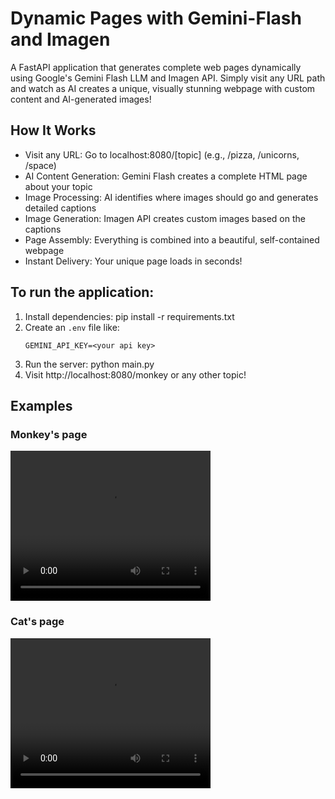 # Dynamic Pages with Gemini-Flash and Imagen

A FastAPI application that generates complete web pages dynamically using Google's Gemini Flash LLM and Imagen API. Simply visit any URL path and watch as AI creates a unique, visually stunning webpage with custom content and AI-generated images!

## How It Works

- Visit any URL: Go to localhost:8080/[topic] (e.g., /pizza, /unicorns, /space)
- AI Content Generation: Gemini Flash creates a complete HTML page about your topic
- Image Processing: AI identifies where images should go and generates detailed captions
- Image Generation: Imagen API creates custom images based on the captions
- Page Assembly: Everything is combined into a beautiful, self-contained webpage
- Instant Delivery: Your unique page loads in seconds!

## To run the application:
1. Install dependencies: pip install -r requirements.txt
2. Create an `.env` file like:
    ```
    GEMINI_API_KEY=<your api key>
    ```
3. Run the server: python main.py
4. Visit http://localhost:8080/monkey or any other topic!

## Examples

### Monkey's page
<video width="320" height="240" controls>
  <source src="https://github.com/pedrogengo/dynamic_pages/blob/main/assets/monkey.mp4" type="video/mp4">
</video>

### Cat's page
<video width="320" height="240" controls>
  <source src="https://github.com/pedrogengo/dynamic_pages/blob/main/assets/cat.mp4" type="video/mp4">
</video>

